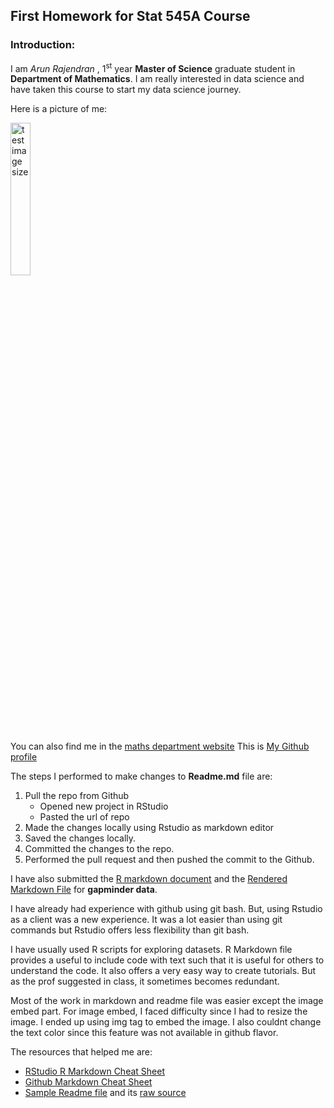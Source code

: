 ## First Homework for Stat 545A Course 

### Introduction: 

I am *Arun Rajendran* , 1<sup>st</sup> year **Master of Science** graduate student in **Department of Mathematics**. I am really interested in data science and have taken this course to start my data science journey.

Here is a picture of me:    

<img src="https://scontent-sea1-1.xx.fbcdn.net/v/t1.0-9/19731902_643866702474532_7771855317205421459_n.jpg?oh=858aadb47965de8c264a8ea08ee15013&oe=5A4504B6" alt="test image size" height="25%" width="25%">

<br/>

You can also find me in the [maths department website](https://www.math.ubc.ca/People/gallery.shtml?group=Graduate+Students)
This is [My Github profile](https://github.com/abishekarun) 

The steps I performed to make changes to **Readme.md** file  are:

1. Pull the repo from Github
    + Opened new project in RStudio 
    + Pasted the url of repo  
2. Made the changes locally using Rstudio as markdown editor
3. Saved the changes locally.
4. Committed the changes to the repo.
5. Performed the pull request and then pushed the commit to the Github.

I have also submitted the [R markdown document](https://github.com/abishekarun/STAT545-hw01-rajendran-arun/blob/master/hw01_gapminder.Rmd) and the [Rendered Markdown 
File](https://github.com/abishekarun/STAT545-hw01-rajendran-arun/blob/master/hw01_gapminder.md) for __gapminder data__.

I have already had experience with github using git bash. But, using Rstudio as a client was a new experience. It was a lot easier than using git commands but Rstudio offers less flexibility than git bash. 

I have usually used R scripts for exploring datasets. R Markdown file provides a useful to include code with text such that it is useful for others to understand the code. It also offers a very easy way to create tutorials. But as the prof suggested in class, it sometimes becomes redundant.

Most of the work in markdown and readme file was easier except the image embed part. For image embed, I faced difficulty since I had to resize the image. I ended up using img tag to embed the image. I also couldnt change the text color since this feature was not available in github flavor.

The resources that helped me are:

+ [RStudio R Markdown Cheat Sheet](https://www.rstudio.com/wp-content/uploads/2015/02/rmarkdown-cheatsheet.pdf)
+ [Github Markdown Cheat Sheet](https://github.com/adam-p/markdown-here/wiki/Markdown-Cheatsheet)
+ [Sample Readme file](https://github.com/STAT545-UBC/STAT545-UBC.github.io/blob/master/hw01_sample_readme.md) and its [raw source](https://raw.githubusercontent.com/STAT545-UBC/STAT545-UBC.github.io/master/hw01_sample_readme.md)